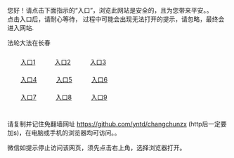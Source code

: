 您好！请点击下面指示的“入口”，浏览此网站是安全的，且为您带来平安。。 <br/>
点击入口后，请耐心等待， 过程中可能会出现无法打开的提示，请忽略，最终会进入网站. </br>

法轮大法在长春<br/>
<div style="padding:10px"><a style="margin:20px" target="_blank" href="https://d3dwzpnkcq2t2j.cloudfront.net/2Qpsp?sulju" id="ccLink1" rel="nofollow">入口1</a> <a target="_blank" style="margin:20px" href="https://dwza5g54fwogf.cloudfront.net/2Qpsp?yfvpulpg" id="ccLink2" rel="nofollow">入口2</a> <a style="margin:20px" target="_blank" href="https://dx5u0kpz0etat.cloudfront.net/2Qpsp?jlxydqmc" id="ccLink3" rel="nofollow">入口3</a></div>

<div style="padding:10px" ><a style="margin:20px" target="_blank" href="https://d3dwzpnkcq2t2j.cloudfront.net/2Qpsp?sulju" id="ccLink4" rel="nofollow">入口4</a> <a style="margin:20px" href="https://dwza5g54fwogf.cloudfront.net/2Qpsp?yfvpulpg" target="_blank" id="ccLink5" rel="nofollow">入口5</a> <a style="margin:20px" href="https://dx5u0kpz0etat.cloudfront.net/2Qpsp?jlxydqmc" target="_blank" id="ccLink6" rel="nofollow">入口6</a></div>

<div style="padding:10px"><a style="margin:20px" target="_blank" href="https://d3dwzpnkcq2t2j.cloudfront.net/2Qpsp?sulju" id="ccLink7" rel="nofollow">入口7</a> <a style="margin:20px" href="https://dwza5g54fwogf.cloudfront.net/2Qpsp?yfvpulpg" target="_blank" id="ccLink8" rel="nofollow">入口8</a> <a style="margin:20px" target="_blank" href="https://dx5u0kpz0etat.cloudfront.net/2Qpsp?jlxydqmc" id="ccLink9" rel="nofollow">入口9</a></div>

<br/>



请复制并记住免翻墙网址 https://github.com/yntd/changchunzx (http后一定要加s)，在电脑或手机的浏览器均可访问。。<br/>

微信如提示停止访问该网页，须先点击右上角，选择浏览器打开。
